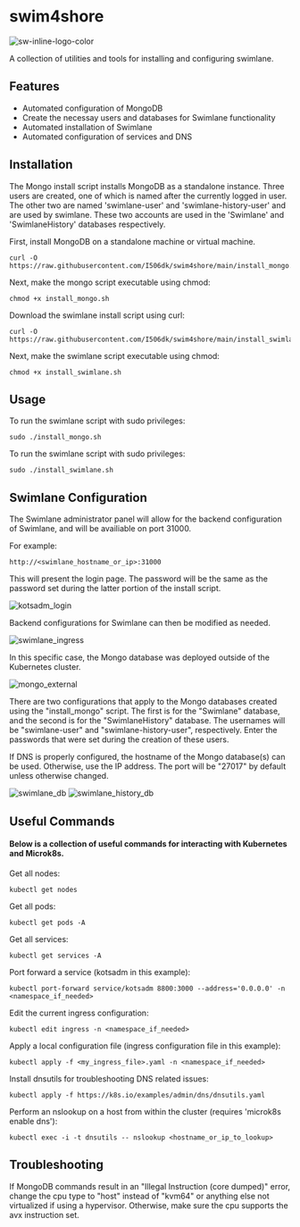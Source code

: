 # swim4shore

![sw-inline-logo-color](https://github.com/I506dk/swim4shore/assets/33561466/4d9bb750-e136-4bed-9ce3-ab0312c0854a)

A collection of utilities and tools for installing and configuring swimlane.

## Features
- Automated configuration of MongoDB
- Create the necessay users and databases for Swimlane functionality
- Automated installation of Swimlane
- Automated configuration of services and DNS

## Installation

The Mongo install script installs MongoDB as a standalone instance. Three users are created, one of which is named after the currently logged in user.
The other two are named 'swimlane-user' and 'swimlane-history-user' and are used by swimlane. These two accounts are used in the 'Swimlane' and 'SwimlaneHistory' databases respectively.

First, install MongoDB on a standalone machine or virtual machine.
```
curl -O https://raw.githubusercontent.com/I506dk/swim4shore/main/install_mongo.sh
```
Next, make the mongo script executable using chmod:
```
chmod +x install_mongo.sh
```

Download the swimlane install script using curl:
```
curl -O https://raw.githubusercontent.com/I506dk/swim4shore/main/install_swimlane.sh
```
Next, make the swimlane script executable using chmod:
```
chmod +x install_swimlane.sh
```

## Usage

To run the swimlane script with sudo privileges:
```
sudo ./install_mongo.sh
```
To run the swimlane script with sudo privileges:
```
sudo ./install_swimlane.sh
```

## Swimlane Configuration
The Swimlane administrator panel will allow for the backend configuration of Swimlane, and will be availiable on port 31000.

For example:
```
http://<swimlane_hostname_or_ip>:31000
```
This will present the login page. The password will be the same as the password set during the latter portion of the install script.

![kotsadm_login](https://github.com/I506dk/swim4shore/assets/33561466/15aaffdd-dfb4-49d5-a93e-6b157fb16d20)

Backend configurations for Swimlane can then be modified as needed.

![swimlane_ingress](https://github.com/I506dk/swim4shore/assets/33561466/86d5c24e-8b4d-4964-b33e-18d3d82230af)

In this specific case, the Mongo database was deployed outside of the Kubernetes cluster.

![mongo_external](https://github.com/I506dk/swim4shore/assets/33561466/aa0e8d23-2266-43c6-ad6f-db948d63653b)

There are two configurations that apply to the Mongo databases created using the "install_mongo" script.
The first is for the "Swimlane" database, and the second is for the "SwimlaneHistory" database.
The usernames will be "swimlane-user" and "swimlane-history-user", respectively. Enter the passwords that were set during the creation of these users.

If DNS is properly configured, the hostname of the Mongo database(s) can be used. Otherwise, use the IP address.
The port will be "27017" by default unless otherwise changed.

![swimlane_db](https://github.com/I506dk/swim4shore/assets/33561466/c0440c46-b694-4055-aa99-a1ec1cadb218)
![swimlane_history_db](https://github.com/I506dk/swim4shore/assets/33561466/2ca783f8-5bb0-4d70-ad25-d978773e2771)

## Useful Commands
#### Below is a collection of useful commands for interacting with Kubernetes and Microk8s.

Get all nodes:
```
kubectl get nodes
```
Get all pods:
```
kubectl get pods -A
```
Get all services:
```
kubectl get services -A
```
Port forward a service (kotsadm in this example):
```
kubectl port-forward service/kotsadm 8800:3000 --address='0.0.0.0' -n <namespace_if_needed> 
```
Edit the current ingress configuration:
```
kubectl edit ingress -n <namespace_if_needed>
```
Apply a local configuration file (ingress configuration file in this example):
```
kubectl apply -f <my_ingress_file>.yaml -n <namespace_if_needed>
```
Install dnsutils for troubleshooting DNS related issues:
```
kubectl apply -f https://k8s.io/examples/admin/dns/dnsutils.yaml
```
Perform an nslookup on a host from within the cluster (requires 'microk8s enable dns'):
```
kubectl exec -i -t dnsutils -- nslookup <hostname_or_ip_to_lookup>
```

## Troubleshooting
If MongoDB commands result in an "Illegal Instruction (core dumped)" error, change the cpu type to "host" instead of "kvm64" or anything else not virtualized if using a hypervisor.
Otherwise, make sure the cpu supports the avx instruction set.
